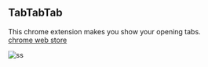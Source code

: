 ## TabTabTab

This chrome extension makes you show your opening tabs.  
[chrome web store](https://chrome.google.com/webstore/detail/tabtabtab/hfmnidllojimehmfjkclnadpebibhgoi)

![ss](https://user-images.githubusercontent.com/44517313/76770333-212b2680-67e1-11ea-96c6-423cbb4136e7.png)